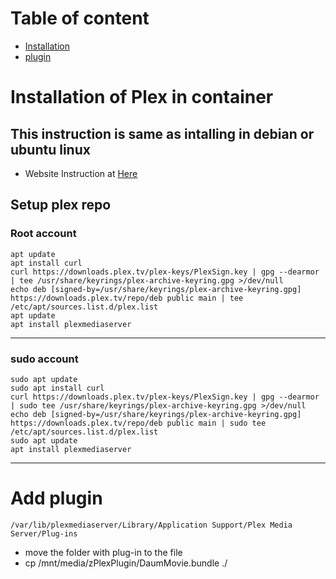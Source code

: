 # Table of content
- [Installation](#installation)
- [plugin](#plugin)

<a id='installation'></a>
# Installation of Plex in container

## This instruction is same as intalling in debian or ubuntu linux
- Website Instruction at [Here](https://pimylifeup.com/ubuntu-plex-media-server/)

## Setup plex repo
### Root account
```
apt update
apt install curl
curl https://downloads.plex.tv/plex-keys/PlexSign.key | gpg --dearmor | tee /usr/share/keyrings/plex-archive-keyring.gpg >/dev/null
echo deb [signed-by=/usr/share/keyrings/plex-archive-keyring.gpg] https://downloads.plex.tv/repo/deb public main | tee /etc/apt/sources.list.d/plex.list
apt update
apt install plexmediaserver
```

---

### sudo account
```
sudo apt update
sudo apt install curl
curl https://downloads.plex.tv/plex-keys/PlexSign.key | gpg --dearmor | sudo tee /usr/share/keyrings/plex-archive-keyring.gpg >/dev/null
echo deb [signed-by=/usr/share/keyrings/plex-archive-keyring.gpg] https://downloads.plex.tv/repo/deb public main | sudo tee /etc/apt/sources.list.d/plex.list
sudo apt update
apt install plexmediaserver
```

---

<a id='plugin'></a>
# Add plugin
```
/var/lib/plexmediaserver/Library/Application Support/Plex Media Server/Plug-ins
```
- move the folder with plug-in to the file
- cp /mnt/media/zPlexPlugin/DaumMovie.bundle ./
